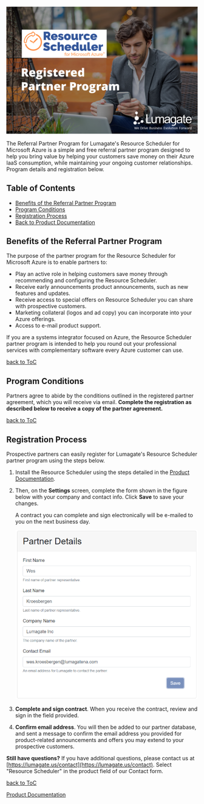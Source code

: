 ![Partner Home](images/Partners.png)

The Referral Partner Program for Lumagate's Resource Scheduler for Microsoft Azure is a simple and free referral partner program designed to help you bring value by helping your customers save money on their Azure IaaS consumption, while maintaining your ongoing customer relationships. Program details and registration below.

## Table of Contents<!-- omit in toc -->

- [Benefits of the Referral Partner Program](#benefits-of-the-registered-partner-program)
- [Program Conditions](#program-conditions)
- [Registration Process](#registration-process)
- [Back to Product Documentation](https://lumagateinc.github.io/Resource-Scheduler/)

## Benefits of the Referral Partner Program<!-- omit in toc -->

The purpose of the partner program for the Resource Scheduler for Microsoft Azure is to enable partners to:

- Play an active role in helping customers save money through recommending and configuring the Resource Scheduler.
- Receive early announcements product announcements, such as new features and updates.
- Receive access to special offers on Resource Scheduler you can share with prospective customers.
- Marketing collateral (logos and ad copy) you can incorporate into your Azure offerings.
- Access to e-mail product support.

If you are a systems integrator focused on Azure, the Resource Scheduler partner program is intended to help you round out your professional services with complementary software every Azure customer can use.

[back to ToC](#table-of-contents)

## Program Conditions<!-- omit in toc -->

Partners agree to abide by the conditions outlined in the registered partner agreement, which you will receive via email. **Complete the registration as described below to receive a copy of the partner agreement.**

[back to ToC](#table-of-contents)

## Registration Process<!-- omit in toc -->

Prospective partners can easily register for Lumagate's Resource Scheduler partner program using the steps below.

1. Install the Resource Scheduler using the steps detailed in the [Product Documentation](https://lumagateinc.github.io/Resource-Scheduler/).

2. Then, on the **Settings** screen, complete the form shown in the figure below with your company and contact info. Click **Save** to save your changes.

    A contract you can complete and sign electronically will be e-mailed to you on the next business day.

    ![marketplace](images/partner-info.png)

3. **Complete and sign contract**. When you receive the contract, review and sign in the field provided.

4. **Confirm email address**. You will then be added to our partner database, and sent a message to confirm the email address you provided for product-related announcements and offers you may extend to your prospective customers.

**Still have questions?** If you have additional questions, please contact us at [https://lumagate.us/contact](https://lumagate.us/contact). Select "Resource Scheduler" in the product field of our Contact form.

[back to ToC](#table-of-contents)

[Product Documentation](https://lumagateinc.github.io/Resource-Scheduler/)
